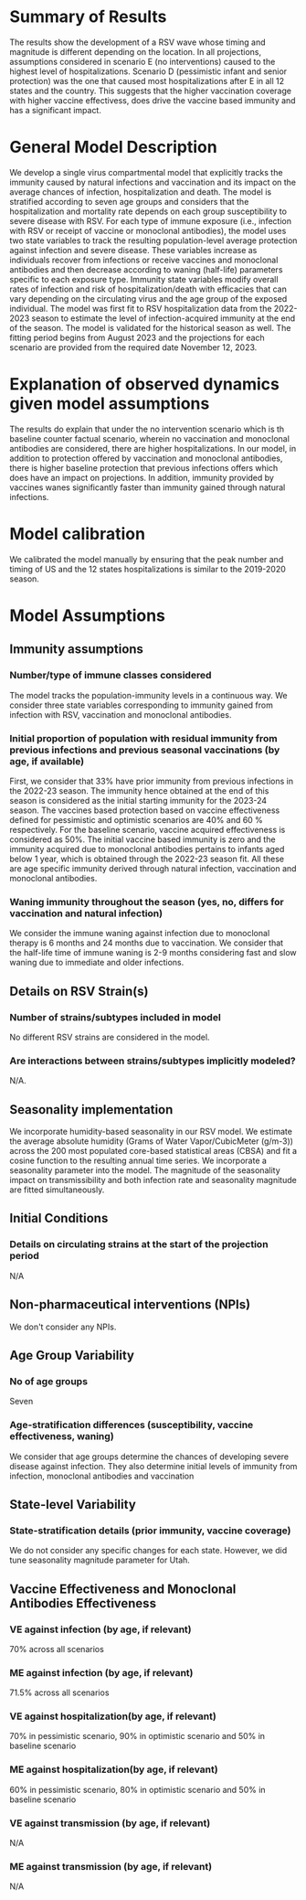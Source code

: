 # Summary of Results
The results show the development of a RSV wave whose timing and magnitude is different depending on the location. In all projections, assumptions considered in scenario E (no interventions) caused to the highest level of hospitalizations. Scenario D (pessimistic infant and senior protection) was the one that caused most hospitalizations after E in all 12 states and the country. This suggests that the higher vaccination coverage with higher vaccine effectivess, does drive the vaccine based immunity and has a significant impact.  

# General Model Description
We develop a single virus compartmental model that explicitly tracks the immunity caused by natural infections and vaccination and its impact on the average chances of infection, hospitalization and death. The model is stratified according to seven age groups and considers that the hospitalization and mortality rate depends on each group susceptibility to severe disease with RSV. For each type of immune exposure (i.e., infection with RSV or receipt of vaccine or monoclonal antibodies), the model uses two state variables to track the resulting population-level average protection against infection and severe disease. These variables increase as individuals recover from infections or receive vaccines and monoclonal antibodies and then decrease according to waning (half-life) parameters specific to each exposure type. Immunity state variables modify overall rates of infection and risk of hospitalization/death with efficacies that can vary depending on the circulating virus and the age group of the exposed individual. The model was first fit to RSV hospitalization data from the 2022-2023 season to estimate the level of infection-acquired immunity at the end of the season. The model is validated for the historical season as well. The fitting period begins from August 2023 and the projections for each scenario are provided from the required date November 12, 2023. 

# Explanation of observed dynamics given model assumptions
The results do explain that under the no intervention scenario which is th baseline counter factual scenario, wherein no vaccination and monoclonal antibodies are considered, there are higher hospitalizations. In our model, in addition to protection offered by vaccination and monoclonal antibodies, there is higher baseline protection that previous infections offers which does have an impact on projections. In addition, immunity provided by vaccines wanes significantly faster than immunity gained through natural infections.

# Model calibration
We calibrated the model manually by ensuring that the peak number and timing of US and the 12 states hospitalizations is similar to the 2019-2020 season.

# Model Assumptions
## Immunity assumptions
### Number/type of immune classes considered
The model tracks the population-immunity levels in a continuous way. We consider three state variables corresponding to immunity gained from infection with RSV, vaccination and monoclonal antibodies. 

### Initial proportion of population with residual immunity from previous infections and previous seasonal vaccinations (by age, if available)
First, we consider that 33% have prior immunity from previous infections in the 2022-23 season. The immunity hence obtained at the end of this season is considered as the initial starting immunity for the 2023-24 season. The vaccines based protection based on vaccine effectiveness defined for pessimistic and optimistic scenarios are 40% and 60 % respectively. For the baseline scenario, vaccine acquired effectiveness is considered as 50%. The initial vaccine based immunity is zero and the immunity acquired due to monoclonal antibodies pertains to infants aged below 1 year, which is obtained through the 2022-23 season fit. All these are age specific immunity derived through natural infection, vaccination and monoclonal antibodies. 


### Waning immunity throughout the season (yes, no, differs for vaccination and natural infection)
We consider the immune waning against infection due to monoclonal therapy is 6 months and 24 months due to vaccination. We consider that the half-life time of immune waning is 2-9 months considering fast and slow waning due to immediate and older infections.

## Details on RSV Strain(s)
### Number of strains/subtypes included in model
No different RSV strains are considered in the model.

### Are interactions between strains/subtypes implicitly modeled?
N/A.

## Seasonality implementation
We incorporate humidity-based seasonality in our RSV model. We estimate the average absolute humidity (Grams of Water Vapor/CubicMeter (g/m-3)) across the 200 most populated core-based statistical areas (CBSA) and fit a cosine function to the resulting annual time series. We incorporate a seasonality parameter into the model. The magnitude of the seasonality impact on transmissibility and both infection rate and seasonality magnitude are fitted simultaneously.


## Initial Conditions
### Details on circulating strains at the start of the projection period
N/A

## Non-pharmaceutical interventions (NPIs)
We don't consider any NPIs.

## Age Group Variability
### No of age groups
Seven

### Age-stratification differences (susceptibility, vaccine effectiveness, waning)
We consider that age groups determine the chances of developing severe disease against infection. They also determine initial levels of immunity from infection, monoclonal antibodies and vaccination

## State-level Variability
### State-stratification details (prior immunity, vaccine coverage)
We do not consider any specific changes for each state. However, we did tune seasonality magnitude parameter for Utah. 

## Vaccine Effectiveness and Monoclonal Antibodies Effectiveness 
### VE against infection (by age, if relevant)
70% across all scenarios

### ME against infection (by age, if relevant)
71.5% across all scenarios

### VE against hospitalization(by age, if relevant)
70% in pessimistic scenario, 90% in optimistic scenario and 50% in baseline scenario

### ME against hospitalization(by age, if relevant)
60% in pessimistic scenario,  80% in optimistic scenario and 50% in baseline scenario

### VE against transmission (by age, if relevant)
N/A

### ME against transmission (by age, if relevant)
N/A


